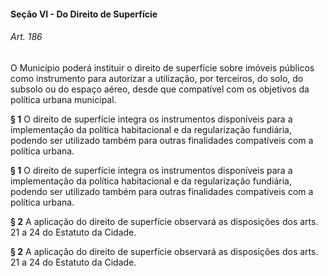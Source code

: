 
#### Seção VI -  Do Direito de Superfície

###### Art. 186
O Município poderá instituir o direito de superfície sobre imóveis públicos como instrumento para autorizar a utilização, por terceiros, do solo, do subsolo ou do espaço aéreo, desde que compatível com os objetivos da política urbana municipal.

**§ 1** O direito de superfície integra os instrumentos disponíveis para a implementação da política habitacional e da regularização fundiária, podendo ser utilizado também para outras finalidades compatíveis com a política urbana.

**§ 1** O direito de superfície integra os instrumentos disponíveis para a implementação da política habitacional e da regularização fundiária, podendo ser utilizado também para outras finalidades compatíveis com a política urbana.

**§ 2** A aplicação do direito de superfície observará as disposições dos arts. 21 a 24 do Estatuto da Cidade.

**§ 2** A aplicação do direito de superfície observará as disposições dos arts. 21 a 24 do Estatuto da Cidade.
